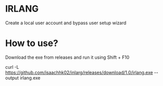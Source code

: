 # IRLANG

Create a local user account and bypass user setup wizard

# How to use?
Download the exe from releases and run it using Shift + F10

curl -L https://github.com/isaachhk02/inlarg/releases/download/1.0/irlang.exe --output irlang.exe
